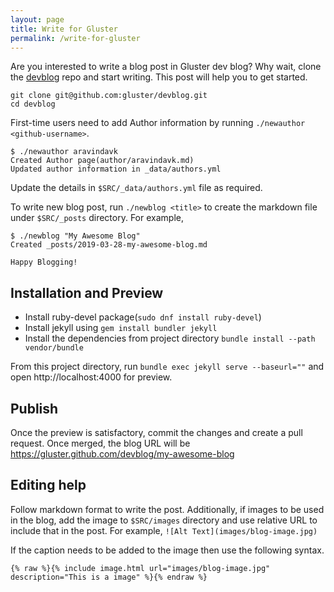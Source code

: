 ```yaml
---
layout: page
title: Write for Gluster
permalink: /write-for-gluster
---
```


Are you interested to write a blog post in Gluster dev blog? Why wait,
clone the [devblog](https://github.com/gluster/devblog) repo and start
writing. This post will help you to get started.

```
git clone git@github.com:gluster/devblog.git
cd devblog
```

First-time users need to add Author information by running
`./newauthor <github-username>`.

```
$ ./newauthor aravindavk
Created Author page(author/aravindavk.md)
Updated author information in _data/authors.yml
```

Update the details in `$SRC/_data/authors.yml` file as required.

To write new blog post, run `./newblog <title>` to create the markdown
file under `$SRC/_posts` directory. For example,

```
$ ./newblog "My Awesome Blog"
Created _posts/2019-03-28-my-awesome-blog.md

Happy Blogging!
```

## Installation and Preview

- Install ruby-devel package(`sudo dnf install ruby-devel`)
- Install jekyll using `gem install bundler jekyll`
- Install the dependencies from project directory `bundle install --path vendor/bundle`

From this project directory, run `bundle exec jekyll serve
--baseurl=""` and open http://localhost:4000 for preview.

## Publish

Once the preview is satisfactory, commit the changes and create a pull
request. Once merged, the blog URL will be
https://gluster.github.com/devblog/my-awesome-blog

## Editing help

Follow markdown format to write the post. Additionally, if images to be
used in the blog, add the image to `$SRC/images` directory and use
relative URL to include that in the post. For example, `![Alt
Text](images/blog-image.jpg)`

If the caption needs to be added to the image then use the following
syntax.

```
{% raw %}{% include image.html url="images/blog-image.jpg" description="This is a image" %}{% endraw %}
```
